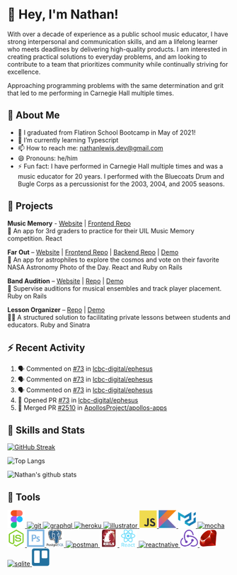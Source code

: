 # 👋 Hey, I'm Nathan!
<!-- <p align="center">
  <img src="https://gpvc.arturio.dev/nlewis84" alt="profile views">
  <a href="https://twitter.com/intent/follow?screen_name=nlewis84&tw_p=followbutton"><img src="https://img.shields.io/twitter/follow/nlewis84?label=%40nlewis84&style=social"></a>  
</p> -->

With over a decade of experience as a public school music educator, I have strong interpersonal and communication skills, and am a lifelong learner who meets deadlines by delivering high-quality products. I am interested in creating practical solutions to everyday problems, and am looking to contribute to a team that prioritizes community while continually striving for excellence.

Approaching programming problems with the same determination and grit that led to me performing in Carnegie Hall multiple times.

<!--
**nlewis84/nlewis84** is a ✨ _special_ ✨ repository because its `README.md` (this file) appears on your GitHub profile.

Here are some ideas to get you started:
- 👯 I’m looking to collaborate on ...
- 💬 Ask me about ...
- More things here!

-->

## 🥁 About Me

- 🔭 I graduated from Flatiron School Bootcamp in May of 2021!
- 🌱 I’m currently learning Typescript
- 📫 How to reach me: nathanlewis.dev@gmail.com
- 😄 Pronouns: he/him
- ⚡ Fun fact: I have performed in Carnegie Hall multiple times and was a music educator for 20 years. I performed with the Bluecoats Drum and Bugle Corps as a percussionist for the 2003, 2004, and 2005 seasons.

## 🎨 Projects

**Music Memory** - [Website](https://texas-uil-music-memory.herokuapp.com/) | [Frontend Repo](https://github.com/nlewis84/music-memory)  
🎹 An app for 3rd graders to practice for their UIL Music Memory competition. React

**Far Out** – [Website](https://farout-app.herokuapp.com/) | [Frontend Repo](https://github.com/nlewis84/farout-frontend) | [Backend Repo](https://github.com/nlewis84/farout-backend) | [Demo](https://youtu.be/2iOHbz3mj1I)  
🚀 An app for astrophiles to explore the cosmos and vote on their favorite NASA Astronomy Photo of the Day. React and Ruby on Rails

**Band Audition** – [Website](https://band-audition.herokuapp.com/) | [Repo](https://github.com/nlewis84/Band-Audition) | [Demo](https://youtu.be/-bsBpFOtLtg)  
🎵 Supervise auditions for musical ensembles and track player placement. Ruby on Rails

**Lesson Organizer** – [Repo](https://github.com/nlewis84/lesson-organizer) | [Demo](https://youtu.be/cuoA9DI_w8g)  
👩‍🏫 A structured solution to facilitating private lessons between students and educators. Ruby and Sinatra

## ⚡️ Recent Activity

<!--START_SECTION:activity-->
1. 🗣 Commented on [#73](https://github.com/lcbc-digital/ephesus/issues/73) in [lcbc-digital/ephesus](https://github.com/lcbc-digital/ephesus)
2. 🗣 Commented on [#73](https://github.com/lcbc-digital/ephesus/issues/73) in [lcbc-digital/ephesus](https://github.com/lcbc-digital/ephesus)
3. 🗣 Commented on [#73](https://github.com/lcbc-digital/ephesus/issues/73) in [lcbc-digital/ephesus](https://github.com/lcbc-digital/ephesus)
4. 💪 Opened PR [#73](https://github.com/lcbc-digital/ephesus/pull/73) in [lcbc-digital/ephesus](https://github.com/lcbc-digital/ephesus)
5. 🎉 Merged PR [#2510](https://github.com/ApollosProject/apollos-apps/pull/2510) in [ApollosProject/apollos-apps](https://github.com/ApollosProject/apollos-apps)
<!--END_SECTION:activity-->

## :book: Skills and Stats

[![GitHub Streak](http://github-readme-streak-stats.herokuapp.com?user=nlewis84&theme=merko&fire=DD2200&currStreakLabel=A7B61D)](https://git.io/streak-stats)

![Top Langs](https://github-readme-stats.vercel.app/api/top-langs/?username=nlewis84&theme=merko&layout=compact)

![Nathan's github stats](https://github-readme-stats.vercel.app/api?username=nlewis84&show_icons=true&theme=merko&layout=compact)

## :hammer: Tools
<a href="https://www.figma.com/" target="_blank"> 
  <img src="https://raw.githubusercontent.com/devicons/devicon/master/icons/figma/figma-original.svg" alt="figma" width="40" height="40"/> 
</a> 
<a href="https://git-scm.com/" target="_blank"> 
  <img src="https://www.vectorlogo.zone/logos/git-scm/git-scm-icon.svg" alt="git" width="40" height="40"/> 
</a> 
<a href="https://graphql.org" target="_blank"> 
  <img src="https://www.vectorlogo.zone/logos/graphql/graphql-icon.svg" alt="graphql" width="40" height="40"/>
</a> 
<a href="https://heroku.com" target="_blank"> 
  <img src="https://www.vectorlogo.zone/logos/heroku/heroku-icon.svg" alt="heroku" width="40" height="40"/>
</a> 
<a href="https://www.adobe.com/in/products/illustrator.html" target="_blank"> 
  <img src="https://www.vectorlogo.zone/logos/adobe_illustrator/adobe_illustrator-icon.svg" alt="illustrator" width="40" height="40"/> 
</a> 
<a href="https://www.javascript.com/" target="_blank"> 
  <img src="https://raw.githubusercontent.com/devicons/devicon/master/icons/javascript/javascript-original.svg" alt="javascript" width="40" height="40"/> 
</a> 
<a href="https://kotlinlang.org/" target="_blank"> 
  <img src="https://raw.githubusercontent.com/devicons/devicon/master/icons/kotlin/kotlin-original.svg" alt="kotlin" width="40" height="40"/> 
</a> 
<a href="https://mui.com/" target="_blank"> 
  <img src="https://raw.githubusercontent.com/devicons/devicon/master/icons/materialui/materialui-original.svg" alt="materialui" width="40" height="40"/> 
</a> 
<a href="https://mochajs.org" target="_blank"> 
  <img src="https://www.vectorlogo.zone/logos/mochajs/mochajs-icon.svg" alt="mocha" width="40" height="40"/> 
</a> 
<a href="https://nodejs.org/en/" target="_blank"> 
  <img src="https://raw.githubusercontent.com/devicons/devicon/master/icons/nodejs/nodejs-original.svg" alt="nodejs" width="40" height="40"/> 
</a> 
<a href="https://www.photoshop.com/en" target="_blank"> 
  <img src="https://raw.githubusercontent.com/devicons/devicon/master/icons/photoshop/photoshop-line.svg" alt="photoshop" width="40" height="40"/> 
</a> 
<a href="https://www.postgresql.org" target="_blank"> 
  <img src="https://raw.githubusercontent.com/devicons/devicon/master/icons/postgresql/postgresql-original-wordmark.svg" alt="postgresql" width="40" height="40"/> 
</a> 
<a href="https://postman.com" target="_blank"> 
  <img src="https://www.vectorlogo.zone/logos/getpostman/getpostman-icon.svg" alt="postman" width="40" height="40"/> 
</a> 
<a href="https://rubyonrails.org" target="_blank"> 
  <img src="https://raw.githubusercontent.com/devicons/devicon/master/icons/rails/rails-original-wordmark.svg" alt="rails" width="40" height="40"/> 
</a> 
<a href="https://reactjs.org/" target="_blank"> 
  <img src="https://raw.githubusercontent.com/devicons/devicon/master/icons/react/react-original-wordmark.svg" alt="react" width="40" height="40"/> 
</a> 
<a href="https://reactnative.dev/" target="_blank"> 
  <img src="https://reactnative.dev/img/header_logo.svg" alt="reactnative" width="40" height="40"/> 
</a> 
<a href="https://redux.js.org" target="_blank"> 
  <img src="https://raw.githubusercontent.com/devicons/devicon/master/icons/redux/redux-original.svg" alt="redux" width="40" height="40"/> 
</a> 
<a href="https://www.ruby-lang.org/en/" target="_blank"> 
  <img src="https://raw.githubusercontent.com/devicons/devicon/master/icons/ruby/ruby-original.svg" alt="ruby" width="40" height="40"/> 
</a> 
<a href="https://www.sqlite.org/" target="_blank"> 
  <img src="https://www.vectorlogo.zone/logos/sqlite/sqlite-icon.svg" alt="sqlite" width="40" height="40"/> 
</a> 
<a href="" target="_blank"> 
  <img src="https://raw.githubusercontent.com/devicons/devicon/master/icons/trello/trello-plain.svg" alt="trello" width="40" height="40"/> 
</a> 

